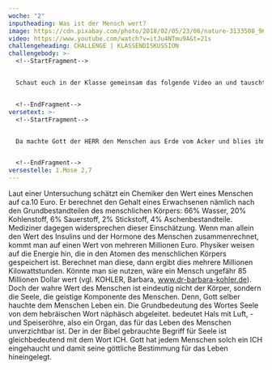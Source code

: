 ```yaml
---
woche: "2"
inputheading: Was ist der Mensch wert?
image: https://cdn.pixabay.com/photo/2018/02/05/23/06/nature-3133508_960_720.jpg
video: https://www.youtube.com/watch?v=itJu4NTmu9A&t=21s
challengeheading: CHALLENGE | KLASSENDISKUSSION
challengebody: >-
  <!--StartFragment-->


  Schaut euch in der Klasse gemeinsam das folgende Video an und tauscht euch darüber aus, was das Ziel Gottes mit der Schöpfung des Menschen ist und welche Auswirkungen dies auf jedes persönliche Leben hat!


  <!--EndFragment-->
versetext: >-
  <!--StartFragment-->


  Da machte Gott der HERR den Menschen aus Erde vom Acker und blies ihm den Odem des Lebens in seine Nase. Und so ward der Mensch ein lebendiges Wesen.


  <!--EndFragment-->
versestelle: 1.Mose 2,7
---
```

<!--StartFragment-->

Laut einer Untersuchung schätzt ein Chemiker den Wert eines Menschen auf ca.10 Euro. Er berechnet den Gehalt eines Erwachsenen nämlich nach den Grundbestandteilen des menschlichen Körpers: 66% Wasser, 20% Kohlenstoff, 6% Sauerstoff, 2% Stickstoff, 4% Aschenbestandteile. Mediziner dagegen widersprechen dieser Einschätzung. Wenn man allein den Wert des Insulins und der Hormone des Menschen zusammenrechnet, kommt man auf einen Wert von mehreren Millionen Euro. Physiker weisen auf die Energie hin, die in den Atomen des menschlichen Körpers gespeichert ist. Berechnet man diese, dann ergibt dies mehrere Millionen Kilowattstunden. Könnte man sie nutzen, wäre ein Mensch ungefähr 85 Millionen Dollar wert (vgl. KOHLER, Barbara, www.dr-barbara-kohler.de). Doch der wahre Wert des Menschen ist eindeutig nicht der Körper, sondern die Seele, die geistige Komponente des Menschen. Denn, Gott selber hauchte dem Menschen Leben ein. Die Grundbedeutung des Wortes Seele von dem hebräischen Wort näphäsch abgeleitet. bedeutet Hals mit Luft, - und Speiseröhre, also ein Organ, das für das Leben des Menschen unverzichtbar ist. Der in der Bibel gebrauchte Begriff für Seele ist gleichbedeutend mit dem Wort ICH. Gott hat jedem Menschen solch ein ICH eingehaucht und damit seine göttliche Bestimmung für das Leben hineingelegt.

<!--EndFragment-->